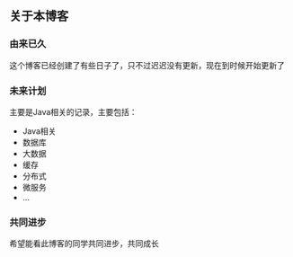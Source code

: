 ## 关于本博客
### 由来已久
这个博客已经创建了有些日子了，只不过迟迟没有更新，现在到时候开始更新了
### 未来计划
主要是Java相关的记录，主要包括：
- Java相关
- 数据库
- 大数据
- 缓存
- 分布式
- 微服务
- ...
### 共同进步
希望能看此博客的同学共同进步，共同成长
